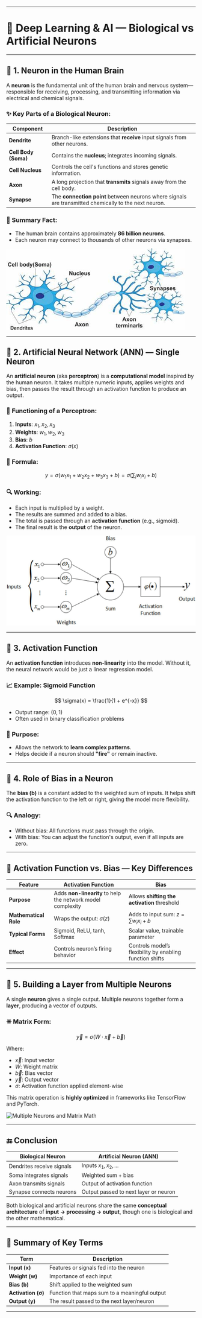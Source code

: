 
---

# 🧠 Deep Learning & AI — Biological vs Artificial Neurons

---

## 🔹 1. Neuron in the Human Brain

A **neuron** is the fundamental unit of the human brain and nervous system—responsible for receiving, processing, and transmitting information via electrical and chemical signals.

### ✨ Key Parts of a Biological Neuron:

| Component            | Description                                                                                           |
| -------------------- | ----------------------------------------------------------------------------------------------------- |
| **Dendrite**         | Branch-like extensions that **receive** input signals from other neurons.                             |
| **Cell Body (Soma)** | Contains the **nucleus**; integrates incoming signals.                                                |
| **Cell Nucleus**     | Controls the cell's functions and stores genetic information.                                         |
| **Axon**             | A long projection that **transmits** signals away from the cell body.                                 |
| **Synapse**          | The **connection point** between neurons where signals are transmitted chemically to the next neuron. |

### 🧬 Summary Fact:

* The human brain contains approximately **86 billion neurons**.
* Each neuron may connect to thousands of other neurons via synapses.

![Biological Neuron](//github.com/Mahfuzar148/Machine-Learning-and-Deep-learning/blob/main/Deep%20Learning/Biological%20neuron.png)

---

## 🔹 2. Artificial Neural Network (ANN) — Single Neuron

An **artificial neuron** (aka **perceptron**) is a **computational model** inspired by the human neuron. It takes multiple numeric inputs, applies weights and bias, then passes the result through an activation function to produce an output.

### 🧮 Functioning of a Perceptron:

1. **Inputs**: $x_1, x_2, x_3$
2. **Weights**: $w_1, w_2, w_3$
3. **Bias**: $b$
4. **Activation Function**: $\sigma(x)$

### 🔢 Formula:

$$
y = \sigma(w_1x_1 + w_2x_2 + w_3x_3 + b) = \sigma\left(\sum_{i} w_i x_i + b \right)
$$

### 🔍 Working:

* Each input is multiplied by a weight.
* The results are summed and added to a bias.
* The total is passed through an **activation function** (e.g., sigmoid).
* The final result is the **output** of the neuron.

![Artificial Neuron Structure](https://github.com/Mahfuzar148/Machine-Learning-and-Deep-learning/blob/main/Deep%20Learning/artificial%20neuron.png)

---

## 🔹 3. Activation Function

An **activation function** introduces **non-linearity** into the model. Without it, the neural network would be just a linear regression model.

### 📈 Example: Sigmoid Function

$$
\sigma(x) = \frac{1}{1 + e^{-x}}
$$

* Output range: $(0, 1)$
* Often used in binary classification problems

### 🧠 Purpose:

* Allows the network to **learn complex patterns**.
* Helps decide if a neuron should **"fire"** or remain inactive.



---

## 🔹 4. Role of Bias in a Neuron

The **bias (b)** is a constant added to the weighted sum of inputs. It helps shift the activation function to the left or right, giving the model more flexibility.

### 🔍 Analogy:

* Without bias: All functions must pass through the origin.
* With bias: You can adjust the function's output, even if all inputs are zero.

---

## 🔄 Activation Function vs. Bias — Key Differences

| Feature               | **Activation Function**                                     | **Bias**                                                 |
| --------------------- | ----------------------------------------------------------- | -------------------------------------------------------- |
| **Purpose**           | Adds **non-linearity** to help the network model complexity | Allows **shifting the activation** threshold             |
| **Mathematical Role** | Wraps the output: $\sigma(z)$                               | Adds to input sum: $z = \sum w_i x_i + b$                |
| **Typical Forms**     | Sigmoid, ReLU, tanh, Softmax                                | Scalar value, trainable parameter                        |
| **Effect**            | Controls neuron’s firing behavior                           | Controls model’s flexibility by enabling function shifts |

---

## 🔹 5. Building a Layer from Multiple Neurons

A single **neuron** gives a single output. Multiple neurons together form a **layer**, producing a vector of outputs.

### ✳️ Matrix Form:

$$
\vec{y} = \sigma(W \cdot \vec{x} + \vec{b})
$$

Where:

* $\vec{x}$: Input vector
* $W$: Weight matrix
* $\vec{b}$: Bias vector
* $\vec{y}$: Output vector
* $\sigma$: Activation function applied element-wise

This matrix operation is **highly optimized** in frameworks like TensorFlow and PyTorch.

![Multiple Neurons and Matrix Math](attachment\:ca84af51-c64e-49c7-aa57-c02627992ec9.png)

---

## 🔚 Conclusion

| Biological Neuron         | Artificial Neuron (ANN)               |
| ------------------------- | ------------------------------------- |
| Dendrites receive signals | Inputs $x_1, x_2, ...$                |
| Soma integrates signals   | Weighted sum + bias                   |
| Axon transmits signals    | Output of activation function         |
| Synapse connects neurons  | Output passed to next layer or neuron |

Both biological and artificial neurons share the same **conceptual architecture** of **input → processing → output**, though one is biological and the other mathematical.

---

## 📌 Summary of Key Terms

| Term               | Description                                   |
| ------------------ | --------------------------------------------- |
| **Input (x)**      | Features or signals fed into the neuron       |
| **Weight (w)**     | Importance of each input                      |
| **Bias (b)**       | Shift applied to the weighted sum             |
| **Activation (σ)** | Function that maps sum to a meaningful output |
| **Output (y)**     | The result passed to the next layer/neuron    |

---

